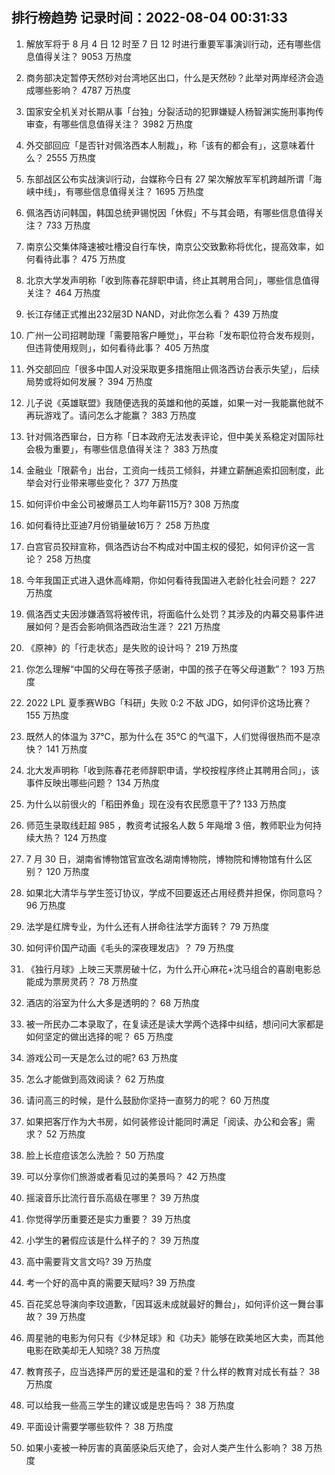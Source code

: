 
## 排行榜趋势 记录时间：2022-08-04 00:31:33
  
  1. 解放军将于 8 月 4 日 12 时至 7 日 12 时进行重要军事演训行动，还有哪些信息值得关注？ 9053 万热度
    
  2. 商务部决定暂停天然砂对台湾地区出口，什么是天然砂？此举对两岸经济会造成哪些影响？ 4787 万热度
    
  3. 国家安全机关对长期从事「台独」分裂活动的犯罪嫌疑人杨智渊实施刑事拘传审查，有哪些信息值得关注？ 3982 万热度
    
  4. 外交部回应「是否针对佩洛西本人制裁」，称「该有的都会有」，这意味着什么？ 2555 万热度
    
  5. 东部战区公布实战演训行动，台媒称今日有 27 架次解放军军机跨越所谓「海峡中线」，有哪些信息值得关注？ 1695 万热度
    
  6. 佩洛西访问韩国，韩国总统尹锡悦因「休假」不与其会晤，有哪些信息值得关注？ 733 万热度
    
  7. 南京公交集体降速被吐槽没自行车快，南京公交致歉称将优化，提高效率，如何看待此事？ 475 万热度
    
  8. 北京大学发声明称「收到陈春花辞职申请，终止其聘用合同」，哪些信息值得关注？ 464 万热度
    
  9. 长江存储正式推出232层3D NAND，对此你怎么看？ 439 万热度
    
  10. 广州一公司招聘助理「需要陪客户睡觉」，平台称「发布职位符合发布规则，但违背使用规则」，如何看待此事？ 405 万热度
    
  11. 外交部回应「很多中国人对没采取更多措施阻止佩洛西访台表示失望」，后续局势或将如何发展？ 394 万热度
    
  12. 儿子说《英雄联盟》我随便选我的英雄和他的英雄，如果一对一我能赢他就不再玩游戏了。请问怎么才能赢？ 383 万热度
    
  13. 针对佩洛西窜台，日方称「日本政府无法发表评论，但中美关系稳定对国际社会极为重要」，有哪些信息值得关注？ 383 万热度
    
  14. 金融业「限薪令」出台，工资向一线员工倾斜，并建立薪酬追索扣回制度，此举会对行业带来哪些变化？ 377 万热度
    
  15. 如何评价中金公司被爆员工人均年薪115万? 308 万热度
    
  16. 如何看待比亚迪7月份销量破16万？ 258 万热度
    
  17. 白宫官员狡辩宣称，佩洛西访台不构成对中国主权的侵犯，如何评价这一言论？ 258 万热度
    
  18. 今年我国正式进入退休高峰期，你如何看待我国进入老龄化社会问题？ 227 万热度
    
  19. 佩洛西丈夫因涉嫌酒驾将被传讯，将面临什么处罚？其涉及的内幕交易事件进展如何？是否会影响佩洛西政治生涯？ 221 万热度
    
  20. 《原神》的「行走状态」是失败的设计吗？ 219 万热度
    
  21. 你怎么理解“中国的父母在等孩子感谢，中国的孩子在等父母道歉”？ 193 万热度
    
  22. 2022 LPL 夏季赛WBG「科研」失败 0:2 不敌 JDG，如何评价这场比赛？ 155 万热度
    
  23. 既然人的体温为 37℃，那为什么在 35℃ 的气温下，人们觉得很热而不是凉快？ 141 万热度
    
  24. 北大发声明称「收到陈春花老师辞职申请，学校按程序终止其聘用合同」，该事件反映出哪些问题？ 134 万热度
    
  25. 为什么以前很火的「稻田养鱼」现在没有农民愿意干了? 133 万热度
    
  26. 师范生录取线赶超 985 ，教资考试报名人数 5 年飚增 3 倍，教师职业为何持续大热？ 124 万热度
    
  27. 7 月 30 日，湖南省博物馆官宣改名湖南博物院，博物院和博物馆有什么区别？ 120 万热度
    
  28. 如果北大清华与学生签订协议，学成不回要返还占用经费并担保，你同意吗？ 96 万热度
    
  29. 法学是红牌专业，为什么还有人拼命往法学方面转？ 79 万热度
    
  30. 如何评价国产动画《毛头的深夜理发店》？ 79 万热度
    
  31. 《独行月球》上映三天票房破十亿，为什么开心麻花+沈马组合的喜剧电影总能成为票房灵药？ 78 万热度
    
  32. 酒店的浴室为什么大多是透明的？ 68 万热度
    
  33. 被一所民办二本录取了，在复读还是读大学两个选择中纠结，想问问大家都是如何坚定的做出选择的呢？ 65 万热度
    
  34. 游戏公司一天是怎么过的呢? 63 万热度
    
  35. 怎么才能做到高效阅读？ 62 万热度
    
  36. 请问高三的时候，是什么鼓励你坚持一直努力的呢？ 60 万热度
    
  37. 如果把客厅作为大书房，如何装修设计能同时满足「阅读、办公和会客」需求？ 52 万热度
    
  38. 脸上长痘痘该怎么洗脸？ 50 万热度
    
  39. 可以分享你们旅游或者看见过的美景吗？ 42 万热度
    
  40. 摇滚音乐比流行音乐高级在哪里？ 39 万热度
    
  41. 你觉得学历重要还是实力重要？ 39 万热度
    
  42. 小学生的暑假应该是什么样子的？ 39 万热度
    
  43. 高中需要背文言文吗? 39 万热度
    
  44. 考一个好的高中真的需要天赋吗? 39 万热度
    
  45. 百花奖总导演向李玟道歉，「因耳返未成就最好的舞台」，如何评价这一舞台事故？ 39 万热度
    
  46. 周星驰的电影为何只有《少林足球》和《功夫》能够在欧美地区大卖，而其他电影在欧美却无人知晓? 38 万热度
    
  47. 教育孩子，应当选择严厉的爱还是温和的爱？什么样的教育对成长有益？ 38 万热度
    
  48. 可以给我一些高三学生的建议或是忠告吗？ 38 万热度
    
  49. 平面设计需要学哪些软件？ 38 万热度
    
  50. 如果小麦被一种厉害的真菌感染后灭绝了，会对人类产生什么影响？ 38 万热度
    